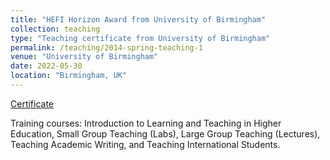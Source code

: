 ```yaml
---
title: "HEFI Horizon Award from University of Birmingham"
collection: teaching
type: "Teaching certificate from University of Birmingham"
permalink: /teaching/2014-spring-teaching-1
venue: "University of Birmingham"
date: 2022-05-30
location: "Birmingham, UK"
---
```


[Certificate](http://yangsophiaxiao.github.io/files/HEFI.png)

Training courses: Introduction to Learning and Teaching in Higher Education, Small Group Teaching (Labs), Large Group Teaching (Lectures), Teaching Academic Writing, and Teaching International Students.

